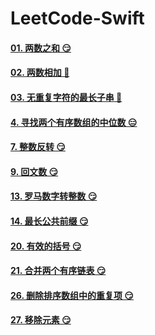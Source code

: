 # LeetCode-Swift

#### [01. 两数之和 😏](https://github.com/alflix/leetcode-swift/tree/master/01-twoSum)

#### [02. 两数相加 🤔](https://github.com/alflix/leetcode-swift/tree/master/02-addTwoNumbers)

#### [03. 无重复字符的最长子串 🤔](https://github.com/alflix/leetcode-swift/tree/master/03-lengthOfLongestSubstring)

#### [4. 寻找两个有序数组的中位数 😑](https://github.com/alflix/leetcode-swift/tree/master/04-findMedianSortedArrays)

#### [7. 整数反转 😏](https://github.com/alflix/leetcode-swift/tree/master/07-reverseInterger)

#### [9. 回文数 😏](https://github.com/alflix/leetcode-swift/tree/master/09-isPalindrome)

#### [13. 罗马数字转整数 😏](https://github.com/alflix/leetcode-swift/tree/master/13-romanToInt)

#### [14. 最长公共前缀 😏](https://github.com/alflix/leetcode-swift/tree/master/14-longestCommonPrefix)

#### [20. 有效的括号 😏](https://github.com/alflix/leetcode-swift/tree/master/20-validParentheses)

#### [21. 合并两个有序链表 😏](https://github.com/alflix/leetcode-swift/tree/master/21-mergeTwoLists)

#### [26. 删除排序数组中的重复项 😏](https://github.com/alflix/leetcode-swift/tree/master/26-removeDuplicates)

#### [27. 移除元素 😏](https://github.com/alflix/leetcode-swift/tree/master/27-removeElement)



